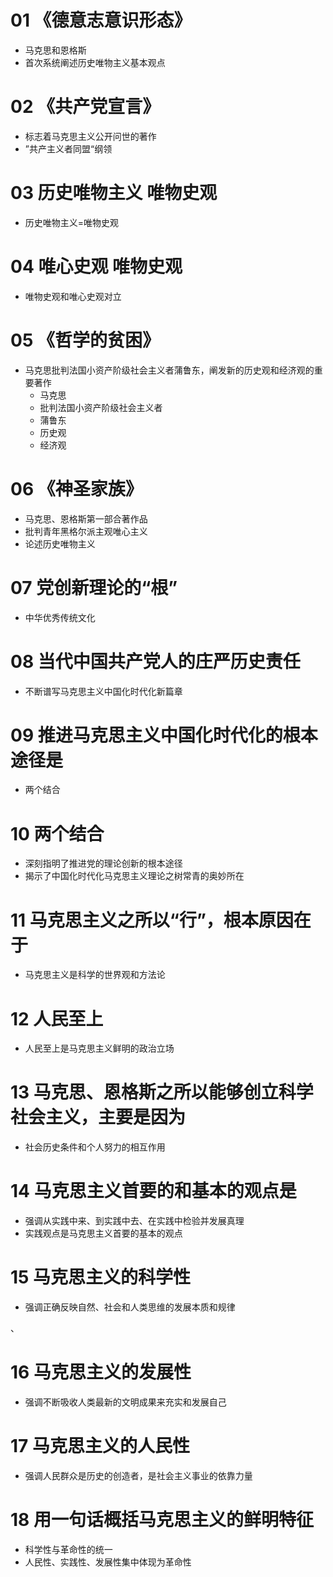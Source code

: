 # 01 《德意志意识形态》

* 马克思和恩格斯
* 首次系统阐述历史唯物主义基本观点



# 02 《共产党宣言》

* 标志着马克思主义公开问世的著作
* ”共产主义者同盟“纲领



# 03 历史唯物主义 唯物史观

* 历史唯物主义=唯物史观



# 04 唯心史观 唯物史观

* 唯物史观和唯心史观对立



# 05 《哲学的贫困》

* 马克思批判法国小资产阶级社会主义者蒲鲁东，阐发新的历史观和经济观的重要著作
  * 马克思
  * 批判法国小资产阶级社会主义者
  * 蒲鲁东
  * 历史观
  * 经济观



# 06 《神圣家族》

* 马克思、恩格斯第一部合著作品
* 批判青年黑格尔派主观唯心主义
* 论述历史唯物主义



# 07 党创新理论的“根”

* 中华优秀传统文化



# 08 当代中国共产党人的庄严历史责任

* 不断谱写马克思主义中国化时代化新篇章



# 09 推进马克思主义中国化时代化的根本途径是

* 两个结合



# 10 两个结合

* 深刻指明了推进党的理论创新的根本途径
* 揭示了中国化时代化马克思主义理论之树常青的奥妙所在



# 11 马克思主义之所以“行”，根本原因在于

* 马克思主义是科学的世界观和方法论



# 12 人民至上

* 人民至上是马克思主义鲜明的政治立场



# 13 马克思、恩格斯之所以能够创立科学社会主义，主要是因为

* 社会历史条件和个人努力的相互作用



# 14 马克思主义首要的和基本的观点是

* 强调从实践中来、到实践中去、在实践中检验并发展真理
* 实践观点是马克思主义首要的基本的观点



# 15 马克思主义的科学性

* 强调正确反映自然、社会和人类思维的发展本质和规律

、

# 16 马克思主义的发展性

* 强调不断吸收人类最新的文明成果来充实和发展自己



# 17 马克思主义的人民性

* 强调人民群众是历史的创造者，是社会主义事业的依靠力量



# 18 用一句话概括马克思主义的鲜明特征

* 科学性与革命性的统一
* 人民性、实践性、发展性集中体现为革命性







